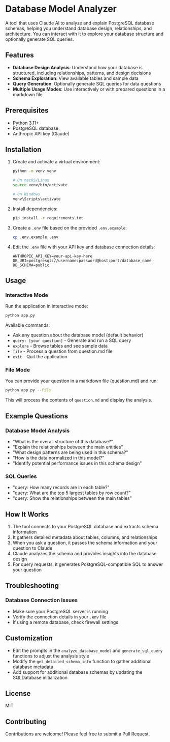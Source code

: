 # Database Model Analyzer

A tool that uses Claude AI to analyze and explain PostgreSQL database schemas, helping you understand database design, relationships, and architecture. You can interact with it to explore your database structure and optionally generate SQL queries.

## Features

- **Database Design Analysis**: Understand how your database is structured, including relationships, patterns, and design decisions
- **Schema Exploration**: View available tables and sample data
- **Query Generation**: Optionally generate SQL queries for data questions
- **Multiple Usage Modes**: Use interactively or with prepared questions in a markdown file

## Prerequisites

- Python 3.11+
- PostgreSQL database
- Anthropic API key (Claude)

## Installation

1. Create and activate a virtual environment:
   ```bash
   python -m venv venv
   
   # On macOS/Linux
   source venv/bin/activate
   
   # On Windows
   venv\Scripts\activate
   ```

2. Install dependencies:
   ```bash
   pip install -r requirements.txt
   ```

3. Create a `.env` file based on the provided `.env.example`:
   ```bash
   cp .env.example .env
   ```

4. Edit the `.env` file with your API key and database connection details:
   ```
   ANTHROPIC_API_KEY=your-api-key-here
   DB_URI=postgresql://username:password@host:port/database_name
   DB_SCHEMA=public
   ```

## Usage

### Interactive Mode

Run the application in interactive mode:
```bash
python app.py
```

Available commands:
- Ask any question about the database model (default behavior)
- `query: [your question]` - Generate and run a SQL query
- `explore` - Browse tables and see sample data
- `file` - Process a question from question.md file
- `exit` - Quit the application

### File Mode

You can provide your question in a markdown file (question.md) and run:
```bash
python app.py --file
```

This will process the contents of `question.md` and display the analysis.

## Example Questions

### Database Model Analysis
- "What is the overall structure of this database?"
- "Explain the relationships between the main entities"
- "What design patterns are being used in this schema?"
- "How is the data normalized in this model?"
- "Identify potential performance issues in this schema design"

### SQL Queries
- "query: How many records are in each table?"
- "query: What are the top 5 largest tables by row count?"
- "query: Show the relationships between the main tables"

## How It Works

1. The tool connects to your PostgreSQL database and extracts schema information
2. It gathers detailed metadata about tables, columns, and relationships
3. When you ask a question, it passes the schema information and your question to Claude
4. Claude analyzes the schema and provides insights into the database design
5. For query requests, it generates PostgreSQL-compatible SQL to answer your question

## Troubleshooting

### Database Connection Issues
- Make sure your PostgreSQL server is running
- Verify the connection details in your `.env` file
- If using a remote database, check firewall settings

## Customization

- Edit the prompts in the `analyze_database_model` and `generate_sql_query` functions to adjust the analysis style
- Modify the `get_detailed_schema_info` function to gather additional database metadata
- Add support for additional database schemas by updating the SQLDatabase initialization

## License

MIT

## Contributing

Contributions are welcome! Please feel free to submit a Pull Request.
